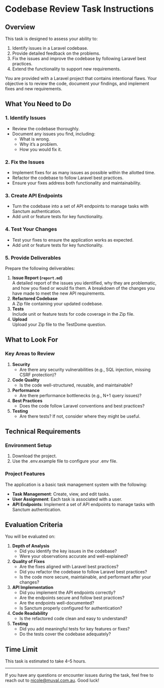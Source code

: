 # **Codebase Review Task Instructions**

## **Overview**
This task is designed to assess your ability to:
1. Identify issues in a Laravel codebase.
2. Provide detailed feedback on the problems.
3. Fix the issues and improve the codebase by following Laravel best practices.
4. Extend the functionality to support new requirements.

You are provided with a Laravel project that contains intentional flaws. Your objective is to review the code, document your findings, and implement fixes and new requirements.

## **What You Need to Do**

### **1. Identify Issues**
- Review the codebase thoroughly.
- Document any issues you find, including:
    - What is wrong.
    - Why it’s a problem.
    - How you would fix it.

### **2. Fix the Issues**
- Implement fixes for as many issues as possible within the allotted time.
- Refactor the codebase to follow Laravel best practices.
- Ensure your fixes address both functionality and maintainability.

### **3. Create API Endpoints**
- Turn the codebase into a set of API endpoints to manage tasks with Sanctum authentication.
- Add unit or feature tests for key functionality.

### **4. Test Your Changes**
- Test your fixes to ensure the application works as expected.
- Add unit or feature tests for key functionality.

### **5. Provide Deliverables**
Prepare the following deliverables:
1. **Issue Report (`report.md`)**  
   A detailed report of the issues you identified, why they are problematic, and how you fixed or would fix them. A breakdown of the changes you have made to meet the new API requirements.
2. **Refactored Codebase**  
   A Zip file containing your updated codebase.
3. **Tests**  
   Include unit or feature tests for code coverage in the Zip file.
3. **Upload**  
   Upload your Zip file to the TestDome question.

## **What to Look For**

### **Key Areas to Review**
1. **Security**
    - Are there any security vulnerabilities (e.g., SQL injection, missing CSRF protection)?
2. **Code Quality**
    - Is the code well-structured, reusable, and maintainable?
3. **Performance**
    - Are there performance bottlenecks (e.g., N+1 query issues)?
4. **Best Practices**
    - Does the code follow Laravel conventions and best practices?
5. **Testing**
    - Are there tests? If not, consider where they might be useful.
      
## **Technical Requirements**

### **Environment Setup**
1. Download the project.
2. Use the .env.example file to configure your .env file.

### **Project Features**
The application is a basic task management system with the following:
- **Task Management**: Create, view, and edit tasks.
- **User Assignment**: Each task is associated with a user.
- **API Endpoints**: Implement a set of API endpoints to manage tasks with Sanctum authentication.

## **Evaluation Criteria**
You will be evaluated on:

1. **Depth of Analysis**
    - Did you identify the key issues in the codebase?
    - Were your observations accurate and well-explained?
2. **Quality of Fixes**
    - Are the fixes aligned with Laravel best practices?
    - Did you refactor the codebase to follow Laravel best practices?
    - Is the code more secure, maintainable, and performant after your changes?
3. **API Implementation**
    - Did you implement the API endpoints correctly?
    - Are the endpoints secure and follow best practices?
    - Are the endpoints well-documented?
    - Is Sanctum properly configured for authentication?
4. **Code Readability**
   - Is the refactored code clean and easy to understand?
5. **Testing**
    - Did you add meaningful tests for key features or fixes?
    - Do the tests cover the codebase adequately?

## **Time Limit**
This task is estimated to take 4–5 hours.

--- 
If you have any questions or encounter issues during the task, feel free to reach out to nicole@muval.com.au. Good luck!

